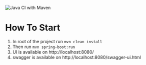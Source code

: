 ![Java CI with Maven](https://github.com/akulinski/registerationapi/workflows/Java%20CI%20with%20Maven/badge.svg)

# How To Start 

1. In root of the project run ``mvn clean install``
2. Then run ```mvn spring-boot:run```
3. UI is available on http://localhost:8080/
4. swagger is available on http://localhost:8080/swagger-ui.html

